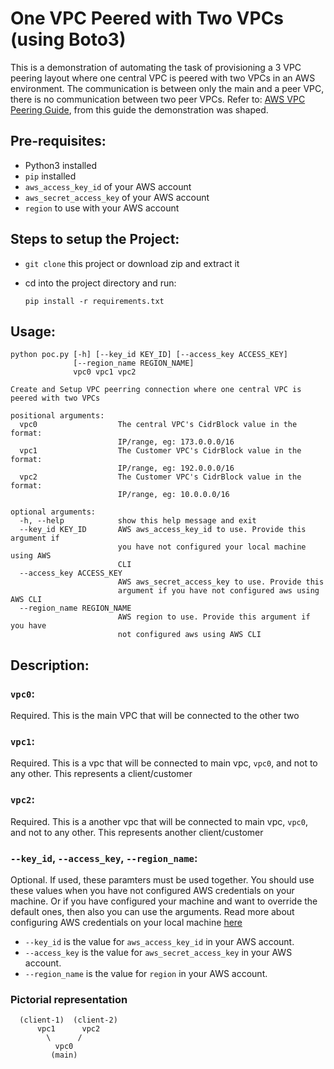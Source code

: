 # One VPC Peered with Two VPCs (using Boto3)
This is a demonstration of automating the task of provisioning a 3 VPC peering layout where one central VPC is peered with two VPCs in an AWS environment. The communication is between only the main and a peer VPC, there is no communication between two peer VPCs. Refer to: [AWS VPC Peering Guide](https://docs.aws.amazon.com/AmazonVPC/latest/PeeringGuide/peering-configurations-full-access.html#one-to-two-vpcs-full-access), from this guide the demonstration was shaped.

## Pre-requisites:
- Python3 installed
- `pip` installed
- `aws_access_key_id` of your AWS account
- `aws_secret_access_key` of your AWS account
- `region` to use with your AWS account

## Steps to setup the Project:
- `git clone` this project or download zip and extract it
- cd into the project directory and run:

    `pip install -r requirements.txt`

## Usage:
    python poc.py [-h] [--key_id KEY_ID] [--access_key ACCESS_KEY]
                  [--region_name REGION_NAME]
                  vpc0 vpc1 vpc2

    Create and Setup VPC peerring connection where one central VPC is peered with two VPCs

    positional arguments:
      vpc0                  The central VPC's CidrBlock value in the format:
                            IP/range, eg: 173.0.0.0/16
      vpc1                  The Customer VPC's CidrBlock value in the format:
                            IP/range, eg: 192.0.0.0/16
      vpc2                  The Customer VPC's CidrBlock value in the format:
                            IP/range, eg: 10.0.0.0/16

    optional arguments:
      -h, --help            show this help message and exit
      --key_id KEY_ID       AWS aws_access_key_id to use. Provide this argument if
                            you have not configured your local machine using AWS
                            CLI
      --access_key ACCESS_KEY
                            AWS aws_secret_access_key to use. Provide this
                            argument if you have not configured aws using AWS CLI
      --region_name REGION_NAME
                            AWS region to use. Provide this argument if you have
                            not configured aws using AWS CLI
## Description:
### `vpc0`: 
Required. This is the main VPC that will be connected to the other two

### `vpc1`: 
Required. This is a vpc that will be connected to main vpc, `vpc0`, and not to any other.
This represents a client/customer

### `vpc2`: 
Required. This is a another vpc that will be connected to main vpc, `vpc0`, and not to any other.
This represents another client/customer

### `--key_id`, `--access_key`, `--region_name`:
Optional. If used, these paramters must be used together.
You should use these values when you have not configured AWS credentials on your machine. Or if you have configured your machine and want to override the default ones, then also you can use the arguments.
Read more about configuring AWS credentials on your local machine [here](https://boto3.readthedocs.io/en/latest/guide/configuration.html#interactive-configuration)

- `--key_id` is the value for `aws_access_key_id` in your AWS account.
- `--access_key` is the value for `aws_secret_access_key` in your AWS account.
- `--region_name` is the value for `region` in your AWS account.

### Pictorial representation

      (client-1)  (client-2)
          vpc1      vpc2
            \      /
              vpc0
             (main)
